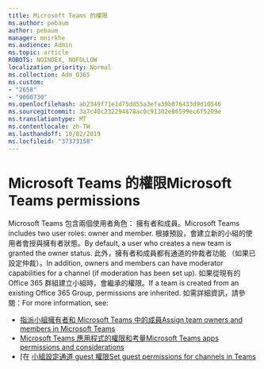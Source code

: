 ```yaml
---
title: Microsoft Teams 的權限
ms.author: pebaum
author: pebaum
manager: mnirkhe
ms.audience: Admin
ms.topic: article
ROBOTS: NOINDEX, NOFOLLOW
localization_priority: Normal
ms.collection: Adm_O365
ms.custom:
- "2658"
- "9000730"
ms.openlocfilehash: ab2349f71e1d75dd55a3efa39b076433d9d10546
ms.sourcegitcommit: 3a7c40c232294878ac0c91302e86599ec6f5209e
ms.translationtype: MT
ms.contentlocale: zh-TW
ms.lasthandoff: 10/02/2019
ms.locfileid: "37373158"
---
```

# <a name="microsoft-teams-permissions"></a><span data-ttu-id="f4f08-102">Microsoft Teams 的權限</span><span class="sxs-lookup"><span data-stu-id="f4f08-102">Microsoft Teams permissions</span></span>

<span data-ttu-id="f4f08-103">Microsoft Teams 包含兩個使用者角色： 擁有者和成員。</span><span class="sxs-lookup"><span data-stu-id="f4f08-103">Microsoft Teams includes two user roles: owner and member.</span></span> <span data-ttu-id="f4f08-104">根據預設，會建立新的小組的使用者會授與擁有者狀態。</span><span class="sxs-lookup"><span data-stu-id="f4f08-104">By default, a user who creates a new team is granted the owner status.</span></span> <span data-ttu-id="f4f08-105">此外，擁有者和成員都有通道的仲裁者功能 （如果已設定仲裁）。</span><span class="sxs-lookup"><span data-stu-id="f4f08-105">In addition, owners and members can have moderator capabilities for a channel (if moderation has been set up).</span></span> <span data-ttu-id="f4f08-106">如果從現有的 Office 365 群組建立小組時，會繼承的權限。</span><span class="sxs-lookup"><span data-stu-id="f4f08-106">If a team is created from an existing Office 365 Group, permissions are inherited.</span></span> <span data-ttu-id="f4f08-107">如需詳細資訊，請參閱：</span><span class="sxs-lookup"><span data-stu-id="f4f08-107">For more information, see:</span></span>

- [<span data-ttu-id="f4f08-108">指派小組擁有者和 Microsoft Teams 中的成員</span><span class="sxs-lookup"><span data-stu-id="f4f08-108">Assign team owners and members in Microsoft Teams</span></span>](https://docs.microsoft.com/microsoftteams/assign-roles-permissions)
- [<span data-ttu-id="f4f08-109">Microsoft Teams 應用程式的權限和考量</span><span class="sxs-lookup"><span data-stu-id="f4f08-109">Microsoft Teams apps permissions and considerations</span></span>](https://docs.microsoft.com/microsoftteams/app-permissions)
- <span data-ttu-id="f4f08-110">[在 [小組設定通道 guest 權限](https://support.office.com/article/4756c468-2746-4bfd-a582-736d55fcc169)</span><span class="sxs-lookup"><span data-stu-id="f4f08-110">[Set guest permissions for channels in Teams](https://support.office.com/article/4756c468-2746-4bfd-a582-736d55fcc169)</span></span>